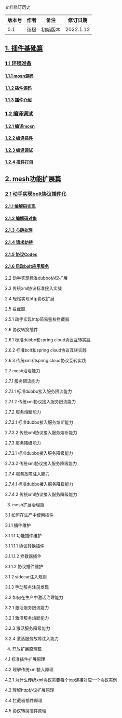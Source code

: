 文档修订历史

| 版本号 | 作者 | 备注     | 修订日期  |
| ------ | ---- | -------- | --------- |
| 0.1    | 诣极 | 初始版本 | 2022.1.12 |

## [1. 插件基础篇](https://github.com/mosn/extensions/blob/master/go-plugin/doc/1.plugin-prepare.md#1-%E6%8F%92%E4%BB%B6%E5%9F%BA%E7%A1%80%E7%AF%87)

### [1.1 环境准备](https://github.com/mosn/extensions/blob/master/go-plugin/doc/1.plugin-prepare.md#11-%E7%8E%AF%E5%A2%83%E5%87%86%E5%A4%87)

#### [1.1.1 mosn源码](https://github.com/mosn/extensions/blob/master/go-plugin/doc/1.plugin-prepare.md#111-mosn%E6%BA%90%E7%A0%81)

#### [1.1.2 插件源码](https://github.com/mosn/extensions/blob/master/go-plugin/doc/1.plugin-prepare.md#112-%E6%8F%92%E4%BB%B6%E6%BA%90%E7%A0%81)

#### [1.1.3 插件介绍](https://github.com/mosn/extensions/blob/master/go-plugin/doc/1.plugin-prepare.md#113-%E6%8F%92%E4%BB%B6%E4%BB%8B%E7%BB%8D)

### [1.2 编译调试](https://github.com/mosn/extensions/blob/master/go-plugin/doc/1.plugin-prepare.md#12-%E7%BC%96%E8%AF%91%E8%B0%83%E8%AF%95)

#### [1.2.1 编译mosn](https://github.com/mosn/extensions/blob/master/go-plugin/doc/1.plugin-prepare.md#121-%E7%BC%96%E8%AF%91mosn)

#### [1.2.2 编译插件](https://github.com/mosn/extensions/blob/master/go-plugin/doc/1.plugin-prepare.md#122-%E7%BC%96%E8%AF%91%E6%8F%92%E4%BB%B6)

#### [1.2.3 编译调试](https://github.com/mosn/extensions/blob/master/go-plugin/doc/1.plugin-prepare.md#123-%E7%BC%96%E8%AF%91%E8%B0%83%E8%AF%95)

#### [1.2.4 插件打包](https://github.com/mosn/extensions/blob/master/go-plugin/doc/1.plugin-prepare.md#124-%E6%8F%92%E4%BB%B6%E6%89%93%E5%8C%85)

## [2. mesh功能扩展篇](https://github.com/mosn/extensions/blob/master/go-plugin/doc/2.1bolt.md)

### [2.1 动手实现bolt协议插件化](https://github.com/mosn/extensions/blob/master/go-plugin/doc/2.1bolt.md#21-%E5%8A%A8%E6%89%8B%E5%AE%9E%E7%8E%B0bolt%E5%8D%8F%E8%AE%AE%E6%8F%92%E4%BB%B6%E5%8C%96)

#### [2.1.1 编解码实现](https://github.com/mosn/extensions/blob/master/go-plugin/doc/2.1bolt.md#211-%E7%BC%96%E8%A7%A3%E7%A0%81%E5%AE%9E%E7%8E%B0)

#### [2.1.2 编解码对象](https://github.com/mosn/extensions/blob/master/go-plugin/doc/2.1bolt.md#212-%E7%BC%96%E8%A7%A3%E7%A0%81%E5%AF%B9%E8%B1%A1)

#### [2.1.3 心跳处理](https://github.com/mosn/extensions/blob/master/go-plugin/doc/2.1bolt.md#213-%E5%BF%83%E8%B7%B3%E5%A4%84%E7%90%86) 

#### [2.1.4 请求劫持](https://github.com/mosn/extensions/blob/master/go-plugin/doc/2.1bolt.md#214-%E8%AF%B7%E6%B1%82%E5%8A%AB%E6%8C%81) 

#### [2.1.5 协议Codec](https://github.com/mosn/extensions/blob/master/go-plugin/doc/2.1bolt.md#215-%E5%8D%8F%E8%AE%AEcodec) 

#### [2.1.6 启动bolt应用服务](https://github.com/mosn/extensions/blob/master/go-plugin/doc/2.1bolt.md#216-%E5%90%AF%E5%8A%A8bolt%E5%BA%94%E7%94%A8%E6%9C%8D%E5%8A%A1) 



2.2 动手实现标准dubbo协议扩展

2.3 传统xml协议标准接入实战

2.4 轻松实现http协议扩展

2.5 拦截器

2.5.1 动手实现http简易鉴权拦截器

2.6 协议转换插件

2.6.1 标准dubbo和spring cloud协议互转实践

2.6.2 标准bolt和spring cloud协议互转实践

2.6.3 传统xml和spring cloud协议互转实践

2.7 mesh治理能力

2.7.1 服务限流能力

2.7.1.1 标准dubbo接入服务限流能力

2.7.1.2 传统xml协议接入服务限流能力

2.7.2 服务熔断能力

2.7.2.1 标准dubbo接入服务熔断能力

2.7.2.2 传统xml协议接入服务熔断能力

2.7.3 服务降级能力

2.7.3.1 标准dubbo接入服务降级能力

2.7.3.2 传统xml协议接入服务降级能力

2.7.4 服务故障注入能力

2.7.4.1 标准dubbo接入服务降级能力

2.7.4.2 传统xml协议接入服务降级能力


3. mesh扩展治理篇

3.1 如何在生产中使用插件

3.1.1 插件维护

3.1.1.1 功能插件维护

3.1.1.1.1 协议转换插件

3.1.1.1.2 拦截器插件

3.1.1.2 协议插件维护

3.1.2 sidecar注入规则

3.1.3 手动服务注册发现

3.2 如何在生产中激活治理能力

3.2.1 激活服务限流能力

3.2.1 激活服务熔断能力

3.2.3 激活服务降级能力

3.2.4 激活服务故障注入能力

4. 开放扩展原理篇

4.1 标准插件扩展原理

4.2 理解传统xml接入原理

4.2.1 为什么传统xml协议需要每个tcp连接对应一个协议实例

4.3 理解http协议扩展原理

4.4 拦截器插件原理

4.5 协议转换插件原理

